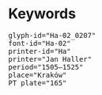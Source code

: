 # Keywords
<pre>
glyph-id="Ha-02_0207"
font-id="Ha-02"
printer-id="Ha"
printer="Jan Haller"
period="1505–1525"
place="Kraków"
PT plate="165"
</pre>
